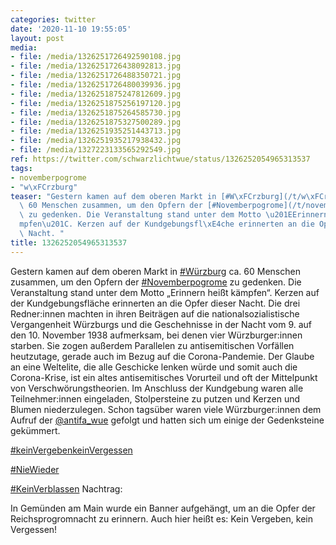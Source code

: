 ```yaml
---
categories: twitter
date: '2020-11-10 19:55:05'
layout: post
media:
- file: /media/1326251726492590108.jpg
- file: /media/1326251726438092813.jpg
- file: /media/1326251726488350721.jpg
- file: /media/1326251726480039936.jpg
- file: /media/1326251875247812609.jpg
- file: /media/1326251875256197120.jpg
- file: /media/1326251875264585730.jpg
- file: /media/1326251875327500289.jpg
- file: /media/1326251935251443713.jpg
- file: /media/1326251935217938432.jpg
- file: /media/1327223133565292549.jpg
ref: https://twitter.com/schwarzlichtwue/status/1326252054965313537
tags:
- novemberpogrome
- "w\xFCrzburg"
teaser: "Gestern kamen auf dem oberen Markt in [#W\xFCrzburg](/t/w\xFCrzburg) ca.\
  \ 60 Menschen zusammen, um den Opfern der [#Novemberpogrome](/t/novemberpogrome)\
  \ zu gedenken. Die Veranstaltung stand unter dem Motto \u201EErinnern hei\xDFt k\xE4\
  mpfen\u201C. Kerzen auf der Kundgebungsfl\xE4che erinnerten an die Opfer dieser\
  \ Nacht. "
title: 1326252054965313537
---
```

Gestern kamen auf dem oberen Markt in [#Würzburg](/t/würzburg) ca. 60 Menschen zusammen, um den Opfern der [#Novemberpogrome](/t/novemberpogrome) zu gedenken. Die Veranstaltung stand unter dem Motto „Erinnern heißt kämpfen“. Kerzen auf der Kundgebungsfläche erinnerten an die Opfer dieser Nacht. 
Die drei Redner:innen machten in ihren Beiträgen auf die nationalsozialistische Vergangenheit Würzburgs und die Geschehnisse in der Nacht vom 9. auf den 10. November 1938 aufmerksam, bei denen vier Würzburger:innen starben. 
Sie zogen außerdem Parallelen zu antisemitischen Vorfällen heutzutage, gerade auch im Bezug auf die Corona-Pandemie. Der Glaube an eine Weltelite, die alle Geschicke lenken würde und somit auch die Corona-Krise,  ist ein altes antisemitisches Vorurteil und oft der Mittelpunkt von Verschwörungstheorien. Im Anschluss der Kundgebung waren alle Teilnehmer:innen eingeladen, Stolpersteine zu putzen und Kerzen und Blumen niederzulegen.
Schon tagsüber waren viele Würzburger:innen dem Aufruf der [@antifa_wue](https://twitter.com/antifa_wue) gefolgt und hatten sich um einige der Gedenksteine gekümmert.

[#keinVergebenkeinVergessen](/t/keinvergebenkeinvergessen) 

[#NieWieder](/t/niewieder) 

[#KeinVerblassen](/t/keinverblassen)
Nachtrag:

In Gemünden am Main wurde ein Banner aufgehängt, um an die Opfer der Reichsprogromnacht zu erinnern. Auch hier heißt es: Kein Vergeben, kein Vergessen! 